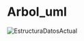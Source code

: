 # Arbol_uml



![EstructuraDatosActual](https://github.com/Nikooll/Arbol_uml/assets/166524335/373ec24a-f922-47b2-94c7-32129dc71bba)
